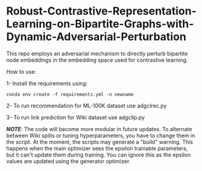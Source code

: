 # Robust-Contrastive-Representation-Learning-on-Bipartite-Graphs-with-Dynamic-Adversarial-Perturbation
This repo employs an adversarial mechanism to directly perturb bipartite node embeddings in the embedding space used for contrastive learning.


How to use:

1- Install the requirements using:
~~~
conda env create -f requirements.yml -n newname
~~~

2- To run recommendation for ML-100K dataset use adgclrec.py

3- To run link prediction for Wiki dataset use adgcllp.py

***NOTE***:
The code will become more modular in future updates. To alternate between Wiki splits or tuning hyperparameters, you have to change them in the script.
At the moment, the scripts may generate a "build" warning. This happens when the main optimizer sees the epsilon trainable parameters, but it can't update them during training. You can ignore this as the epsilon values are updated using the generator optimizer.
